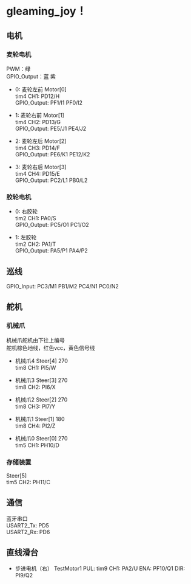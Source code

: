 # gleaming_joy！
## 电机

### 麦轮电机
PWM：绿  
GPIO_Output：蓝 紫
- 0: 麦轮左前 Motor[0]    
tim4 CH1: PD12/H  
GPIO_Output: PF1/I1  PF0/I2  

- 1: 麦轮右前 Motor[1]  
tim4 CH2: PD13/G  
GPIO_Output: PE5/J1  PE4/J2 

- 2: 麦轮左后 Motor[2]  
tim4 CH3: PD14/F  
GPIO_Output: PE6/K1  PE12/K2  

- 3: 麦轮右后 Motor[3]  
tim4 CH4: PD15/E  
GPIO_Output: PC2/L1  PB0/L2    

### 胶轮电机  
- 0: 右胶轮  
tim2 CH1: PA0/S  
GPIO_Output: PC5/O1  PC1/O2  

- 1: 左胶轮  
tim2 CH2: PA1/T  
GPIO_Output: PA5/P1  PA4/P2  

## 巡线  

GPIO_Input: PC3/M1  PB1/M2  PC4/N1  PC0/N2  

## 舵机

### 机械爪
机械爪舵机由下往上编号  
舵机棕色地线，红色vcc，黄色信号线   
- 机械爪4 Steer[4]  270  
tim8 CH1: PI5/W  

- 机械爪3 Steer[3]  270  
tim8 CH2: PI6/X  

- 机械爪2 Steer[2]  270  
tim8 CH3: PI7/Y  

- 机械爪1 Steer[1]  180  
tim8 CH4: PI2/Z  

- 机械爪0 Steer[0]  270  
tim5 CH1: PH10/D

### 存储装置
Steer[5]    
tim5 CH2: PH11/C  

## 通信
蓝牙串口    
USART2_Tx: PD5  
USART2_Rx: PD6  

## 直线滑台

 - 步进电机（右） TestMotor1
PUL: tim9 CH1: PA2/U
ENA: PF10/Q1
DIR: PI9/Q2